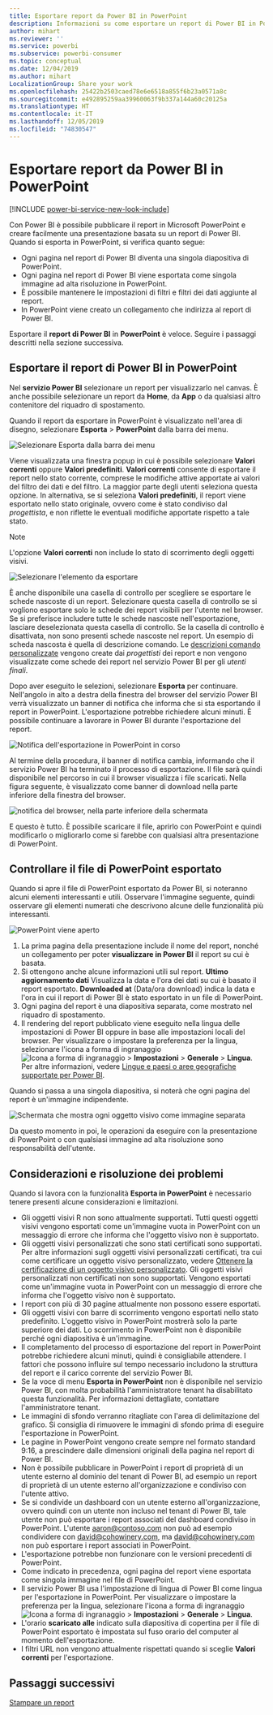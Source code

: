 ```yaml
---
title: Esportare report da Power BI in PowerPoint
description: Informazioni su come esportare un report di Power BI in PowerPoint.
author: mihart
ms.reviewer: ''
ms.service: powerbi
ms.subservice: powerbi-consumer
ms.topic: conceptual
ms.date: 12/04/2019
ms.author: mihart
LocalizationGroup: Share your work
ms.openlocfilehash: 25422b2503caed78e6e6518a855f6b23a0571a8c
ms.sourcegitcommit: e492895259aa39960063f9b337a144a60c20125a
ms.translationtype: HT
ms.contentlocale: it-IT
ms.lasthandoff: 12/05/2019
ms.locfileid: "74830547"
---
```

# <a name="export-reports-from-power-bi-to-powerpoint"></a>Esportare report da Power BI in PowerPoint

[!INCLUDE [power-bi-service-new-look-include](../includes/power-bi-service-new-look-include.md)]

Con Power BI è possibile pubblicare il report in Microsoft PowerPoint e creare facilmente una presentazione basata su un report di Power BI. Quando si esporta in PowerPoint, si verifica quanto segue:

* Ogni pagina nel report di Power BI diventa una singola diapositiva di PowerPoint.
* Ogni pagina nel report di Power BI viene esportata come singola immagine ad alta risoluzione in PowerPoint.
* È possibile mantenere le impostazioni di filtri e filtri dei dati aggiunte al report.
* In PowerPoint viene creato un collegamento che indirizza al report di Power BI.

Esportare il **report di Power BI** in **PowerPoint** è veloce. Seguire i passaggi descritti nella sezione successiva.

## <a name="export-your-power-bi-report-to-powerpoint"></a>Esportare il report di Power BI in PowerPoint
Nel **servizio Power BI** selezionare un report per visualizzarlo nel canvas. È anche possibile selezionare un report da **Home**, da **App** o da qualsiasi altro contenitore del riquadro di spostamento.

Quando il report da esportare in PowerPoint è visualizzato nell'area di disegno, selezionare **Esporta** > **PowerPoint** dalla barra dei menu.

![Selezionare Esporta dalla barra dei menu](media/end-user-powerpoint/power-bi-export.png)

Viene visualizzata una finestra popup in cui è possibile selezionare **Valori correnti** oppure **Valori predefiniti**. **Valori correnti** consente di esportare il report nello stato corrente, comprese le modifiche attive apportate ai valori del filtro dei dati e del filtro. La maggior parte degli utenti seleziona questa opzione. In alternativa, se si seleziona **Valori predefiniti**, il report viene esportato nello stato originale, ovvero come è stato condiviso dal *progettista*, e non riflette le eventuali modifiche apportate rispetto a tale stato.

> [!NOTE]
> L'opzione **Valori correnti** non include lo stato di scorrimento degli oggetti visivi.

![Selezionare l'elemento da esportare](media/end-user-powerpoint/power-bi-current-values.png)
 
È anche disponibile una casella di controllo per scegliere se esportare le schede nascoste di un report. Selezionare questa casella di controllo se si vogliono esportare solo le schede dei report visibili per l'utente nel browser. Se si preferisce includere tutte le schede nascoste nell'esportazione, lasciare deselezionata questa casella di controllo. Se la casella di controllo è disattivata, non sono presenti schede nascoste nel report. Un esempio di scheda nascosta è quella di descrizione comando. Le [descrizioni comando personalizzate](../desktop-tooltips.md) vengono create dai *progettisti* dei report e non vengono visualizzate come schede dei report nel servizio Power BI per gli *utenti finali*. 

Dopo aver eseguito le selezioni, selezionare **Esporta** per continuare. Nell'angolo in alto a destra della finestra del browser del servizio Power BI verrà visualizzato un banner di notifica che informa che si sta esportando il report in PowerPoint. L'esportazione potrebbe richiedere alcuni minuti. È possibile continuare a lavorare in Power BI durante l'esportazione del report.

![Notifica dell'esportazione in PowerPoint in corso](media/end-user-powerpoint/power-bi-export-progress.png)

Al termine della procedura, il banner di notifica cambia, informando che il servizio Power BI ha terminato il processo di esportazione. Il file sarà quindi disponibile nel percorso in cui il browser visualizza i file scaricati. Nella figura seguente, è visualizzato come banner di download nella parte inferiore della finestra del browser.

![notifica del browser, nella parte inferiore della schermata](media/end-user-powerpoint/power-bi-browsers.png)

E questo è tutto. È possibile scaricare il file, aprirlo con PowerPoint e quindi modificarlo o migliorarlo come si farebbe con qualsiasi altra presentazione di PowerPoint.

## <a name="check-out-your-exported-powerpoint-file"></a>Controllare il file di PowerPoint esportato
Quando si apre il file di PowerPoint esportato da Power BI, si noteranno alcuni elementi interessanti e utili. Osservare l'immagine seguente, quindi osservare gli elementi numerati che descrivono alcune delle funzionalità più interessanti.

![PowerPoint viene aperto](media/end-user-powerpoint/power-bi-powerpoint.png)

1. La prima pagina della presentazione include il nome del report, nonché un collegamento per poter **visualizzare in Power BI** il report su cui è basata.
2. Si ottengono anche alcune informazioni utili sul report. **Ultimo aggiornamento dati** Visualizza la data e l'ora dei dati su cui è basato il report esportato. **Downloaded at** (Data/ora download) indica la data e l'ora in cui il report di Power BI è stato esportato in un file di PowerPoint.
3. Ogni pagina del report è una diapositiva separata, come mostrato nel riquadro di spostamento. 
4. Il rendering del report pubblicato viene eseguito nella lingua delle impostazioni di Power BI oppure in base alle impostazioni locali del browser. Per visualizzare o impostare la preferenza per la lingua, selezionare l'icona a forma di ingranaggio ![Icona a forma di ingranaggio](media/end-user-powerpoint/power-bi-settings-icon.png) > **Impostazioni** > **Generale** > **Lingua**. Per altre informazioni, vedere [Lingue e paesi o aree geografiche supportate per Power BI](../supported-languages-countries-regions.md).


Quando si passa a una singola diapositiva, si noterà che ogni pagina del report è un'immagine indipendente.

![Schermata che mostra ogni oggetto visivo come immagine separata](media/end-user-powerpoint/power-bi-images.png)

Da questo momento in poi, le operazioni da eseguire con la presentazione di PowerPoint o con qualsiasi immagine ad alta risoluzione sono responsabilità dell'utente.

## <a name="considerations-and-troubleshooting"></a>Considerazioni e risoluzione dei problemi
Quando si lavora con la funzionalità **Esporta in PowerPoint** è necessario tenere presenti alcune considerazioni e limitazioni.

* Gli oggetti visivi R non sono attualmente supportati. Tutti questi oggetti visivi vengono esportati come un'immagine vuota in PowerPoint con un messaggio di errore che informa che l'oggetto visivo non è supportato.
* Gli oggetti visivi personalizzati che sono stati certificati sono supportati. Per altre informazioni sugli oggetti visivi personalizzati certificati, tra cui come certificare un oggetto visivo personalizzato, vedere [Ottenere la certificazione di un oggetto visivo personalizzato](../developer/power-bi-custom-visuals-certified.md). Gli oggetti visivi personalizzati non certificati non sono supportati. Vengono esportati come un'immagine vuota in PowerPoint con un messaggio di errore che informa che l'oggetto visivo non è supportato.
* I report con più di 30 pagine attualmente non possono essere esportati.
* Gli oggetti visivi con barre di scorrimento vengono esportati nello stato predefinito. L'oggetto visivo in PowerPoint mostrerà solo la parte superiore dei dati. Lo scorrimento in PowerPoint non è disponibile perché ogni diapositiva è un'immagine. 
* Il completamento del processo di esportazione del report in PowerPoint potrebbe richiedere alcuni minuti, quindi è consigliabile attendere. I fattori che possono influire sul tempo necessario includono la struttura del report e il carico corrente del servizio Power BI.
* Se la voce di menu **Esporta in PowerPoint** non è disponibile nel servizio Power BI, con molta probabilità l'amministratore tenant ha disabilitato questa funzionalità. Per informazioni dettagliate, contattare l'amministratore tenant.
* Le immagini di sfondo verranno ritagliate con l'area di delimitazione del grafico. Si consiglia di rimuovere le immagini di sfondo prima di eseguire l'esportazione in PowerPoint.
* Le pagine in PowerPoint vengono create sempre nel formato standard 9:16, a prescindere dalle dimensioni originali della pagina nel report di Power BI.
* Non è possibile pubblicare in PowerPoint i report di proprietà di un utente esterno al dominio del tenant di Power BI, ad esempio un report di proprietà di un utente esterno all'organizzazione e condiviso con l'utente attivo.
* Se si condivide un dashboard con un utente esterno all'organizzazione, ovvero quindi con un utente non incluso nel tenant di Power BI, tale utente non può esportare i report associati del dashboard condiviso in PowerPoint. L'utente aaron@contoso.com non può ad esempio condividere con david@cohowinery.com, ma david@cohowinery.com non può esportare i report associati in PowerPoint.
* L'esportazione potrebbe non funzionare con le versioni precedenti di PowerPoint.
* Come indicato in precedenza, ogni pagina del report viene esportata come singola immagine nel file di PowerPoint.
* Il servizio Power BI usa l'impostazione di lingua di Power BI come lingua per l'esportazione in PowerPoint. Per visualizzare o impostare la preferenza per la lingua, selezionare l'icona a forma di ingranaggio ![Icona a forma di ingranaggio](media/end-user-powerpoint/power-bi-settings-icon.png) > **Impostazioni** > **Generale** > **Lingua**.
* L'orario **scaricato alle** indicato sulla diapositiva di copertina per il file di PowerPoint esportato è impostata sul fuso orario del computer al momento dell'esportazione.
* I filtri URL non vengono attualmente rispettati quando si sceglie **Valori correnti** per l'esportazione.

## <a name="next-steps"></a>Passaggi successivi
[Stampare un report](end-user-print.md)
